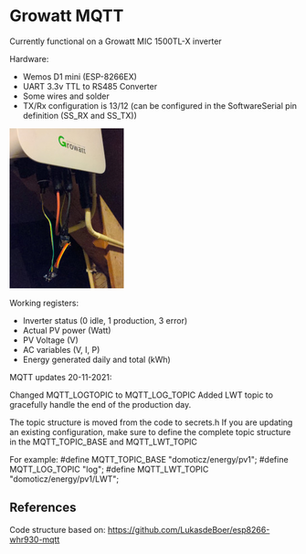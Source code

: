 # Growatt MQTT
Currently functional on a Growatt MIC 1500TL-X inverter 

Hardware:
- Wemos D1 mini (ESP-8266EX)
- UART 3.3v TTL to RS485 Converter
- Some wires and solder
- TX/Rx configuration is 13/12 (can be configured in the SoftwareSerial pin definition (SS_RX and SS_TX))

![Proto stage](/Images/Growatt_inverter.jpeg?raw=true)


Working registers:

- Inverter status (0 idle, 1 production, 3 error)
- Actual PV power (Watt) 
- PV Voltage (V)
- AC variables (V, I, P) 
- Energy generated daily and total (kWh)

MQTT updates 20-11-2021:

Changed MQTT_LOGTOPIC to MQTT_LOG_TOPIC
Added LWT topic to gracefully handle the end of the production day.

The topic structure is moved from the code to secrets.h
If you are updating an existing configuration, make sure to define the complete topic structure in the MQTT_TOPIC_BASE and MQTT_LWT_TOPIC

For example:
#define MQTT_TOPIC_BASE "domoticz/energy/pv1";
#define MQTT_LOG_TOPIC "log";
#define MQTT_LWT_TOPIC "domoticz/energy/pv1/LWT";

## References
Code structure based on: https://github.com/LukasdeBoer/esp8266-whr930-mqtt
